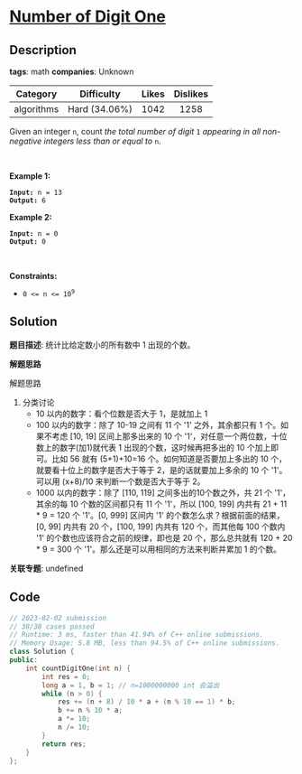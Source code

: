 # [Number of Digit One](https://leetcode.com/problems/number-of-digit-one/description/)

## Description

**tags**: math
**companies**: Unknown

| Category | Difficulty | Likes | Dislikes |
| :------: | :--------: | :---: | :------: |
| algorithms | Hard (34.06%) | 1042 | 1258 |

<p>Given an integer <code>n</code>, count <em>the total number of digit </em><code>1</code><em> appearing in all non-negative integers less than or equal to</em> <code>n</code>.</p>

<p>&nbsp;</p>
<p><strong class="example">Example 1:</strong></p>

<pre><code><strong>Input:</strong> n = 13
<strong>Output:</strong> 6</code></pre>

<p><strong class="example">Example 2:</strong></p>

<pre><code><strong>Input:</strong> n = 0
<strong>Output:</strong> 0</code></pre>

<p>&nbsp;</p>
<p><strong>Constraints:</strong></p>

<ul>
	<li><code>0 &lt;= n &lt;= 10<sup>9</sup></code></li>
</ul>



## Solution

**题目描述**: 统计比给定数小的所有数中 1 出现的个数。

**解题思路**

解题思路

1. 分类讨论
   - 10 以内的数字：看个位数是否大于 1，是就加上 1
   - 100 以内的数字：除了 10-19 之间有 11 个 '1' 之外，其余都只有 1 个。如果不考虑 [10, 19] 区间上那多出来的 10 个 '1'，对任意一个两位数，十位数上的数字(加1)就代表 1 出现的个数，这时候再把多出的 10 个加上即可。比如 56 就有 (5+1)+10=16 个。如何知道是否要加上多出的 10 个，就要看十位上的数字是否大于等于 2，是的话就要加上多余的 10 个 '1'。可以用 (x+8)/10 来判断一个数是否大于等于 2。
   - 1000 以内的数字：除了 [110, 119] 之间多出的10个数之外，共 21 个 '1'，其余的每 10 个数的区间都只有 11 个 '1'，所以 [100, 199] 内共有 21 + 11 * 9 = 120 个 '1'。[0, 999] 区间内 '1' 的个数怎么求？根据前面的结果，[0, 99] 内共有 20 个，[100, 199] 内共有 120 个，而其他每 100 个数内 '1' 的个数也应该符合之前的规律，即也是 20 个，那么总共就有 120 + 20 * 9 = 300 个 '1'。那么还是可以用相同的方法来判断并累加 1 的个数。

**关联专题**: undefined

## Code

```cpp
// 2023-02-02 submission
// 38/38 cases passed
// Runtime: 3 ms, faster than 41.94% of C++ online submissions.
// Memory Usage: 5.8 MB, less than 94.5% of C++ online submissions.
class Solution {
public:
    int countDigitOne(int n) {
        int res = 0;
        long a = 1, b = 1; // n=1000000000 int 会溢出
        while (n > 0) {
            res += (n + 8) / 10 * a + (n % 10 == 1) * b;
            b += n % 10 * a;
            a *= 10;
            n /= 10;
        }
        return res;
    }
};
```
